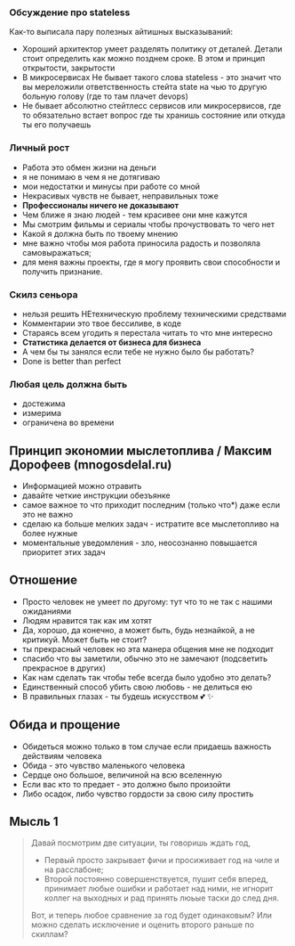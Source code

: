 ### Обсуждение про stateless
Как-то выписала пару полезных айтишных высказываний:

- Хороший архитектор умеет разделять политику от деталей. Детали стоит определить как можно позднем сроке. В этом и принцип открытости, закрытости
- В микросервисах Не бывает такого слова stateless - это значит что вы мереложили ответственность стейта state на чью то другую больную голову (где то там плачет devops)
- Не бывает абсолютно стейтлесс сервисов или микросервисов, где то обязательно встает вопрос где ты хранишь состояние или откуда ты его получаешь

### Личный рост
- Работа это обмен жизни на деньги
- я не понимаю в чем я не дотягиваю
- мои недостатки и минусы при работе со мной
- Некрасивых чувств не бывает, неправильных тоже
- **Профессионалы ничего не доказывают**
- Чем ближе я знаю людей - тем красивее они мне кажутся
- Мы смотрим фильмы и сериалы чтобы прочуствовать то чего нет
- Какой я должна быть по твоему мнению
- мне важно чтобы моя работа приносила радость и позволяла самовыражаться;
- для меня важны проекты, где я могу проявить свои способности и получить признание.

### Скилз сеньора
- нельзя решить НЕтехническую проблему техническими средствами
- Комментарии это твое бессиливе, в коде
- Стараясь всем угодить я перестала читать то что мне интересно
- **Статистика делается от бизнеса для бизнеса**
- А чем бы ты занялся если тебе не нужно было бы работать?
- Done is better than perfect

### Любая цель должна быть
- достежима
- измерима
- ограничена во времени

## Принцип экономии мыслетоплива / Максим Дорофеев (mnogosdelal.ru)
- Информацией можно отравить
- давайте четкие инструкции обезъянке
- самое важное то что приходит последним (только что*) даже если это не важно
- сделаю ка больше мелких задач - истратите все мыслетопливо на более нужные
- моментальные уведомления - зло, неосознанно повышается приоритет этих задач

## Отношение
- Просто человек не умеет по другому: тут что то не так с нашими ожиданиями
- Людям нравится так как им хотят
- Да, хорошо, да конечно, а может быть, будь незнайкой, а не критикуй. Может быть не стоит?
- ты прекрасный человек но эта манера общения мне не подходит
- спасибо что вы заметили, обычно это не замечают (подсветить прекрасное в других)
- Как нам сделать так чтобы тебе всегда было удобно это делать?
- Единственный способ убить свою любовь - не делиться ею
- В правильных глазах - ты будешь искусством 💕 ✨

## Обида и прощение
- Обидеться можно только в том случае если придаешь важность действиям человека
- Обида - это чувство маленького человека
- Сердце оно большое, величиной на всю вселенную
- Если вас кто то предает - это должно было произойти
- Либо осадок, либо чувство гордости за свою силу простить

## Мысль 1

> Давай посмотрим две ситуации, ты говоришь ждать год,
> - Первый просто закрывает фичи и просиживает год на чиле и на расслабоне;
> - Второй постоянно совершенствуется, пушит себя вперед, принимает любые ошибки и работает над ними, не игнорит коллег на выходных и рад принять люьые таски до след дня.
> 
> Вот, и теперь любое сравнение за год будет одинаковым? Или можно сделать исключение и оценить второго раньше по скиллам?


